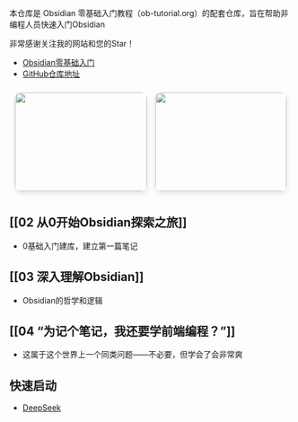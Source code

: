 本仓库是 Obsidian 零基础入门教程（ob-tutorial.org）的配套仓库，旨在帮助非编程人员快速入门Obsidian

非常感谢关注我的网站和您的Star！

- [Obsidian零基础入门](https://ob-tutorial.org)
- [GitHub仓库地址](https://github.com/Neonity2020/ob-tutorial)

<div style="
    display: flex; 
    gap: 15px; 
    padding: 10px;
    justify-content: space-between;
">
    <div style="
        border-radius: 10px; 
        overflow: hidden; 
        flex: 1; 
        max-width: 400px;
        min-width: 200px;
        aspect-ratio: 4/3;
        box-shadow: 0 4px 8px rgba(0,0,0,0.1);
    ">
        <img src="https://ik.imagekit.io/neonity/OGs/og-image.png?updatedAt=1760598495348" 
             style="width: 100%; height: 100%; object-fit: cover;" />
    </div>
    <div style="
        border-radius: 10px; 
        overflow: hidden; 
        flex: 1; 
        max-width: 400px;
        min-width: 200px;
        aspect-ratio: 4/3;
        box-shadow: 0 4px 8px rgba(0,0,0,0.1);
    ">
        <img src="https://ik.imagekit.io/neonity/OGs/og-image.png?updatedAt=1760598495348" 
             style="width: 100%; height: 100%; object-fit: cover;" />
    </div>
</div>

## [[02 从0开始Obsidian探索之旅]]

- 0基础入门建库，建立第一篇笔记

## [[03 深入理解Obsidian]]

- Obsidian的哲学和逻辑

## [[04 “为记个笔记，我还要学前端编程？”]]

- 这属于这个世界上一个同类问题——不必要，但学会了会非常爽

## 快速启动

- [DeepSeek](https://chat.deepseek.com/)
